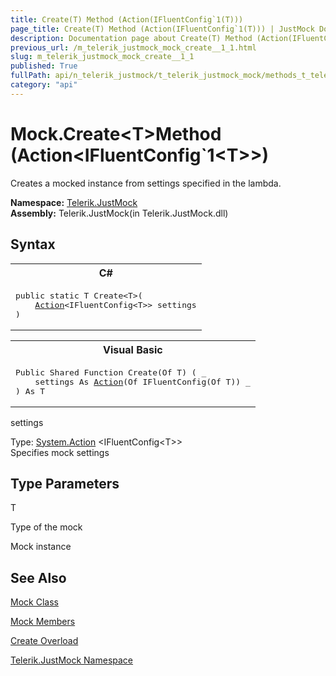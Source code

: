 ```yaml
---
title: Create(T) Method (Action(IFluentConfig`1(T)))
page_title: Create(T) Method (Action(IFluentConfig`1(T))) | JustMock Documentation
description: Documentation page about Create(T) Method (Action(IFluentConfig`1(T))).
previous_url: /m_telerik_justmock_mock_create__1_1.html
slug: m_telerik_justmock_mock_create__1_1
published: True
fullPath: api/n_telerik_justmock/t_telerik_justmock_mock/methods_t_telerik_justmock_mock/overload_telerik_justmock_mock_create/m_telerik_justmock_mock_create__1_1
category: "api"
---
```


# Mock.Create&lt;T&gt;Method (Action&lt;IFluentConfig`1&lt;T&gt;&gt;)



Creates a mocked instance from settings specified in the lambda.


 **Namespace:**  [Telerik.JustMock](n_telerik_justmock) <br> **Assembly:** Telerik.JustMock(in Telerik.JustMock.dll)
## Syntax


<div id="syntaxCodeBlocks" class="code"><span codeLanguage="CSharp"><table><tr><th>C#</th></tr><tr><td><pre xml:space="preserve"><span class="keyword">public</span> <span class="keyword">static</span> T <span class="identifier">Create</span>&lt;T&gt;(
	<a href="https://msdn2.microsoft.com/en-us/library/018hxwa8" target="_blank">Action</a>&lt;<span class="nolink">IFluentConfig</span>&lt;T&gt;&gt; <span class="parameter">settings</span>
)
</pre></td></tr></table></span><span codeLanguage="VisualBasicDeclaration"><table><tr><th>Visual Basic</th></tr><tr><td><pre xml:space="preserve"><span class="keyword">Public</span> <span class="keyword">Shared</span> <span class="keyword">Function</span> <span class="identifier">Create</span>(<span class="keyword">Of</span> T) ( _
	<span class="parameter">settings</span> <span class="keyword">As</span> <a href="https://msdn2.microsoft.com/en-us/library/018hxwa8" target="_blank">Action</a>(<span class="keyword">Of</span> <span class="nolink">IFluentConfig</span>(<span class="keyword">Of</span> T)) _
) <span class="keyword">As</span> T</pre></td></tr></table></span></div>



settings<br>


Type: [System.Action](018hxwa8) &lt;IFluentConfig&lt;T&gt;&gt;<br>Specifies mock settings



## Type Parameters




T<br>


Type of the mock


Mock instance

## See Also



 [Mock Class](t_telerik_justmock_mock) 

 [Mock Members](allmembers_t_telerik_justmock_mock) 

 [Create Overload](overload_telerik_justmock_mock_create) 

 [Telerik.JustMock Namespace](n_telerik_justmock) 



